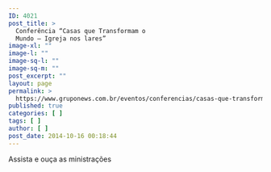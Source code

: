 ```yaml
---
ID: 4021
post_title: >
  Conferência “Casas que Transformam o
  Mundo – Igreja nos lares”
image-xl: ""
image-l: ""
image-sq-l: ""
image-sq-m: ""
post_excerpt: ""
layout: page
permalink: >
  https://www.gruponews.com.br/eventos/conferencias/casas-que-transformam-o-mundo-igreja-nos-lares
published: true
categories: [ ]
tags: [ ]
author: [ ]
post_date: 2014-10-16 00:18:44
---
```

Assista e ouça as ministrações
